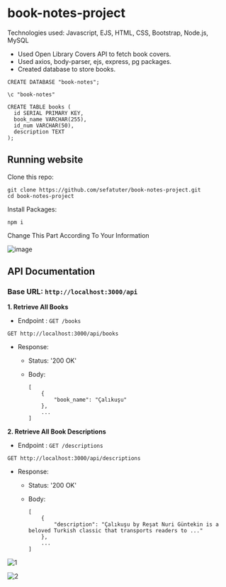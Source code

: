 # book-notes-project

Technologies used: Javascript, EJS, HTML, CSS, Bootstrap, Node.js, MySQL

- Used Open Library Covers API to fetch book covers.
- Used axios, body-parser, ejs, express, pg packages.
- Created database to store books.
  
```
CREATE DATABASE "book-notes"; 
```
  
```
\c "book-notes"
```
  
```
CREATE TABLE books (
  id SERIAL PRIMARY KEY,
  book_name VARCHAR(255),
  id_num VARCHAR(50),
  description TEXT
);
```

  
## Running website

Clone this repo:

```
git clone https://github.com/sefatuter/book-notes-project.git
cd book-notes-project
```

Install Packages:

```
npm i
```

Change This Part According To Your Information

![image](https://github.com/sefatuter/book-notes-project/assets/95074982/22ce7082-a611-4ff8-b34b-0d2bcb95f72f)

## API Documentation

### Base URL:  ```http://localhost:3000/api```

**1. Retrieve All Books**

- Endpoint : ```GET /books```

```
GET http://localhost:3000/api/books
```
- Response:
  - Status: '200 OK'
  - Body:
      
      ```
      [
          {
              "book_name": "Çalıkuşu"
          },
          ...
      ]
      ```
 

**2. Retrieve All Book Descriptions**

- Endpoint : ```GET /descriptions```

```
GET http://localhost:3000/api/descriptions
```

- Response:
  - Status: '200 OK'
  - Body:
      
      ```
      [
          {
              "description": "Çalıkuşu by Reşat Nuri Güntekin is a beloved Turkish classic that transports readers to ..."
          },
          ...
      ]
      ```

      

![1](https://github.com/sefatuter/book-notes-project/assets/95074982/d808e080-27dc-41e1-86a4-18abdf7212af)



![2](https://github.com/sefatuter/book-notes-project/assets/95074982/3e67b3e5-f1d2-44ca-84ab-125c76b18dba)
